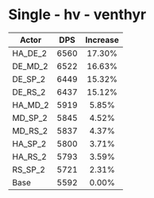 # Single - hv - venthyr
| Actor | DPS | Increase |
|---|:---:|:---:|
|HA_DE_2|6560|17.30%|
|DE_MD_2|6522|16.63%|
|DE_SP_2|6449|15.32%|
|DE_RS_2|6437|15.12%|
|HA_MD_2|5919|5.85%|
|MD_SP_2|5845|4.52%|
|MD_RS_2|5837|4.37%|
|HA_SP_2|5800|3.71%|
|HA_RS_2|5793|3.59%|
|RS_SP_2|5721|2.31%|
|Base|5592|0.00%|
